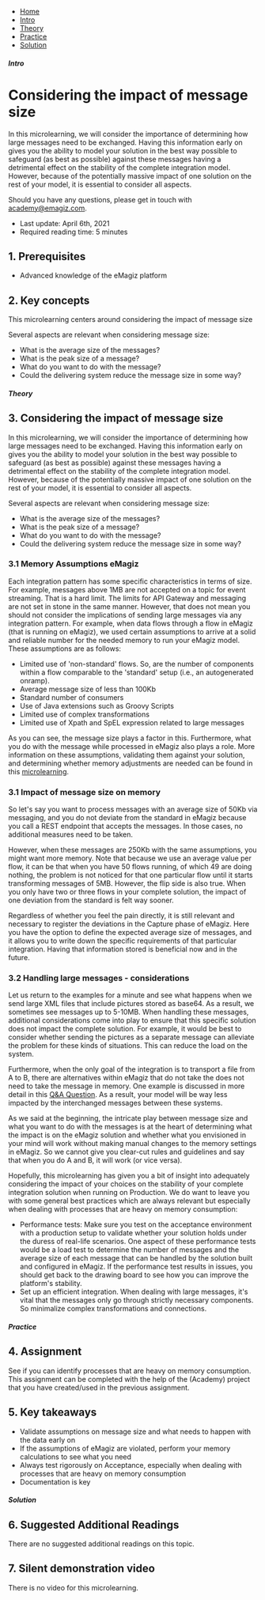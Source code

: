 <div class="ez-academy">
    <div class="ez-academy__body">
        <main class="micro-learning">
        <ul class="doc-nav">
            <li class="doc-nav__item"><a href="../../docs/microlearning/advanced-risk-management-index" class="doc-nav__link">Home</a></li>
            <li class="doc-nav__item"><a href="#intro" class="doc-nav__link">Intro</a></li>
            <li class="doc-nav__item"><a href="#theory" class="doc-nav__link">Theory</a></li>
            <li class="doc-nav__item"><a href="#practice" class="doc-nav__link">Practice</a></li>
            <li class="doc-nav__item"><a href="#solution" class="doc-nav__link">Solution</a></li>
        </ul>

<div class="doc">

##### Intro

# Considering the impact of message size

In this microlearning, we will consider the importance of determining how large messages need to be exchanged. Having this information early on gives you the ability to model your solution in the best way possible to safeguard (as best as possible) against these messages having a detrimental effect on the stability of the complete integration model. However, because of the potentially massive impact of one solution on the rest of your model, it is essential to consider all aspects. 

Should you have any questions, please get in touch with academy@emagiz.com.

- Last update: April 6th, 2021
- Required reading time: 5 minutes

## 1. Prerequisites
- Advanced knowledge of the eMagiz platform

## 2. Key concepts
This microlearning centers around considering the impact of message size

Several aspects are relevant when considering message size:
- What is the average size of the messages?
- What is the peak size of a message?
- What do you want to do with the message?
- Could the delivering system reduce the message size in some way?

##### Theory

## 3. Considering the impact of message size

In this microlearning, we will consider the importance of determining how large messages need to be exchanged. Having this information early on gives you the ability to model your solution in the best way possible to safeguard (as best as possible) against these messages having a detrimental effect on the stability of the complete integration model. However, because of the potentially massive impact of one solution on the rest of your model, it is essential to consider all aspects. 

Several aspects are relevant when considering message size:
- What is the average size of the messages?
- What is the peak size of a message?
- What do you want to do with the message?
- Could the delivering system reduce the message size in some way?

### 3.1 Memory Assumptions eMagiz

Each integration pattern has some specific characteristics in terms of size. For example, messages above 1MB are not accepted on a topic for event streaming. That is a hard limit. The limits for API Gateway and messaging are not set in stone in the same manner. However, that does not mean you should not consider the implications of sending large messages via any integration pattern. For example, when data flows through a flow in eMagiz (that is running on eMagiz), we used certain assumptions to arrive at a solid and reliable number for the needed memory to run your eMagiz model. These assumptions are as follows:

- Limited use of 'non-standard' flows. So, are the number of components within a flow comparable to the 'standard' setup (i.e., an autogenerated onramp).
- Average message size of less than 100Kb
- Standard number of consumers
- Use of Java extensions such as Groovy Scripts
- Limited use of complex transformations
- Limited use of Xpath and SpEL expression related to large messages

As you can see, the message size plays a factor in this. Furthermore, what you do with the message while processed in eMagiz also plays a role. More information on these assumptions, validating them against your solution, and determining whether memory adjustments are needed can be found in this [microlearning](expert-solution-architecture-determining-needed-memory.md).

### 3.1 Impact of message size on memory

So let's say you want to process messages with an average size of 50Kb via messaging, and you do not deviate from the standard in eMagiz because you call a REST endpoint that accepts the messages. In those cases, no additional measures need to be taken.

However, when these messages are 250Kb with the same assumptions, you might want more memory. Note that because we use an average value per flow, it can be that when you have 50 flows running, of which 49 are doing nothing, the problem is not noticed for that one particular flow until it starts transforming messages of 5MB. However, the flip side is also true. When you only have two or three flows in your complete solution, the impact of one deviation from the standard is felt way sooner.

Regardless of whether you feel the pain directly, it is still relevant and necessary to register the deviations in the Capture phase of eMagiz. Here you have the option to define the expected average size of messages, and it allows you to write down the specific requirements of that particular integration. Having that information stored is beneficial now and in the future.

### 3.2 Handling large messages - considerations

Let us return to the examples for a minute and see what happens when we send large XML files that include pictures stored as base64. As a result, we sometimes see messages up to 5-10MB. When handling these messages, additional considerations come into play to ensure that this specific solution does not impact the complete solution. For example, it would be best to consider whether sending the pictures as a separate message can alleviate the problem for these kinds of situations. This can reduce the load on the system.

Furthermore, when the only goal of the integration is to transport a file from A to B, there are alternatives within eMagiz that do not take the does not need to take the message in memory. One example is discussed in more detail in this [Q&A Question](https://my.emagiz.com/p/question/172825635700357086). As a result, your model will be way less impacted by the interchanged messages between these systems. 

As we said at the beginning, the intricate play between message size and what you want to do with the messages is at the heart of determining what the impact is on the eMagiz solution and whether what you envisioned in your mind will work without making manual changes to the memory settings in eMagiz. So we cannot give you clear-cut rules and guidelines and say that when you do A and B, it will work (or vice versa).

Hopefully, this microlearning has given you a bit of insight into adequately considering the impact of your choices on the stability of your complete integration solution when running on Production. We do want to leave you with some general best practices which are always relevant but especially when dealing with processes that are heavy on memory consumption:

-   Performance tests: Make sure you test on the acceptance environment with a production setup to validate whether your solution holds under the duress of real-life scenarios. One aspect of these performance tests would be a load test to determine the number of messages and the average size of each message that can be handled by the solution built and configured in eMagiz.
    If the performance test results in issues, you should get back to the drawing board to see how you can improve the platform's stability.
-   Set up an efficient integration. When dealing with large messages, it's vital that the messages only go through strictly necessary components. So minimalize complex transformations and connections.

##### Practice

## 4. Assignment

See if you can identify processes that are heavy on memory consumption. This assignment can be completed with the help of the (Academy) project that you have created/used in the previous assignment.

## 5. Key takeaways

- Validate assumptions on message size and what needs to happen with the data early on
- If the assumptions of eMagiz are violated, perform your memory calculations to see what you need
- Always test rigorously on Acceptance, especially when dealing with processes that are heavy on memory consumption
- Documentation is key

##### Solution

## 6. Suggested Additional Readings

There are no suggested additional readings on this topic.

## 7. Silent demonstration video

There is no video for this microlearning.

</div>
</main>
</div>
</div>